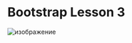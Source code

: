 # Bootstrap Lesson 3

![изображение](https://github.com/user-attachments/assets/0db85e3d-354b-4bd0-802a-27b9092bcf39)
